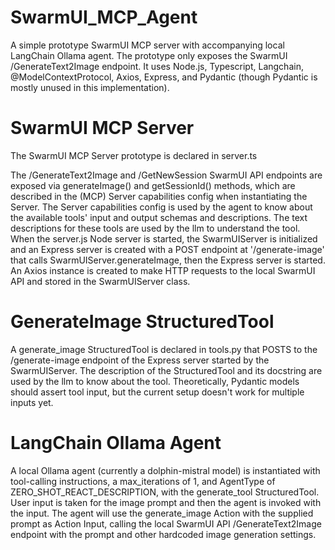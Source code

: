 # SwarmUI_MCP_Agent
A simple prototype SwarmUI MCP server with accompanying local LangChain Ollama agent. The prototype only exposes the
SwarmUI /GenerateText2Image endpoint. It uses Node.js, Typescript, Langchain, @ModelContextProtocol, Axios, Express,
and Pydantic (though Pydantic is mostly unused in this implementation).

# SwarmUI MCP Server
The SwarmUI MCP Server prototype is declared in server.ts

The /GenerateText2Image and /GetNewSession SwarmUI API endpoints are exposed via generateImage() and getSessionId() methods, which
are described in the (MCP) Server capabilities config when instantiating the Server. The Server
capabilities config is used by the agent to know about the available tools' input and output schemas and
descriptions. The text descriptions for these tools are used by the llm to understand the tool. When
the server.js Node server is started, the SwarmUIServer is initialized and an Express server is created
with a POST endpoint at '/generate-image' that calls SwarmUIServer.generateImage, then the Express server
is started. An Axios instance is created to make HTTP requests to the local SwarmUI API and stored in the SwarmUIServer class.

# GenerateImage StructuredTool
A generate_image StructuredTool is declared in tools.py that POSTS to the /generate-image endpoint of the Express server
started by the SwarmUIServer. The description of the StructuredTool and its docstring are used by the llm
to know about the tool. Theoretically, Pydantic models should assert tool input, but the current setup doesn't work for multiple
inputs yet.

# LangChain Ollama Agent
A local Ollama agent (currently a dolphin-mistral model) is instantiated with tool-calling instructions, a max_iterations of 1,
and AgentType of ZERO_SHOT_REACT_DESCRIPTION, with the generate_tool StructuredTool. User input is taken for the image
prompt and then the agent is invoked with the input. The agent will use the generate_image Action with the supplied prompt
as Action Input, calling the local SwarmUI API /GenerateText2Image endpoint with the prompt and other hardcoded image generation
settings.
